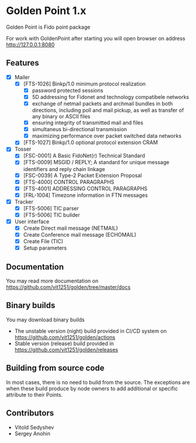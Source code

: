 # Golden Point 1.x

Golden Point is Fido point package

For work with GoldenPoint after starting you will open browser on address http://127.0.0.1:8080

## Features

 - [x] Mailer
   - [x] [FTS-1026] Binkp/1.0 minimum protocol realization
     - [x] password protected sessions
     - [x] 5D addressing for Fidonet and technology compatibele networks
     - [x] exchange of netmail packets and archmail bundles in both
           directions, including poll and mail pickup, as well as transfer
           of any binary or ASCII files
     - [x] ensuring integrity of transmitted mail and files
     - [x] simultaneus bi-directional transmission
     - [x] maximizing performance over packet switched data networks
   - [x] [FTS-1027] Binkp/1.0 optional protocol extension CRAM
 - [x] Tosser
   - [x] [FSC-0001] A Basic FidoNet(r) Technical Standard
   - [x] [FTS-0009] MSGID / REPLY; A standard for unique message identifiers and reply chain linkage
   - [x] [FSC-0039] A Type-2 Packet Extension Proposal 
   - [x] [FTS-4000] CONTROL PARAGRAPHS
   - [x] [FTS-4001] ADDRESSING CONTROL PARAGRAPHS
   - [x] [FRL-1004] Timezone information in FTN messages
 - [x] Tracker
   - [x] [FTS-5006] TIC parser
   - [x] [FTS-5006] TIC builder
 - [x] User interface
   - [x] Create Direct mail message (NETMAIL)
   - [x] Create Conference mail message (ECHOMAIL)
   - [x] Create File (TIC)
   - [x] Setup parameters

## Documentation

You may read more documentation on https://github.com/vit1251/golden/tree/master/docs

## Binary builds

You may download binary builds

 - The unstable version (night) build provided in CI/CD system on https://github.com/vit1251/golden/actions
 - Stable version (release) build provided in https://github.com/vit1251/golden/releases

## Building from source code

In most cases, there is no need to build from the source. The exceptions are when these build produce
by node owners to add additional or specific attribute to their Points.

## Contributors

 * Vitold Sedyshev
 * Sergey Anohin
